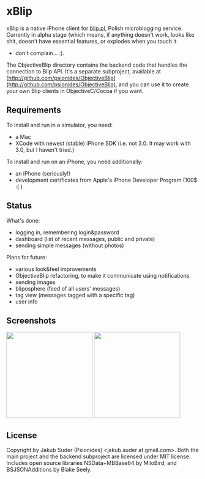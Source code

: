 # xBlip

xBlip is a native iPhone client for [blip.pl](http://blip.pl), Polish microblogging service. Currently in alpha stage
(which means, if anything doesn't work, looks like shit, doesn't have essential features, or explodes when you touch it
- don't complain... :).

The ObjectiveBlip directory contains the backend code that handles the connection to Blip API. It's a separate
subproject, available at [http://github.com/psionides/ObjectiveBlip](http://github.com/psionides/ObjectiveBlip), and you
can use it to create your own Blip clients in ObjectiveC/Cocoa if you want.

## Requirements

To install and run in a simulator, you need:

* a Mac
* XCode with newest (stable) iPhone SDK (i.e. not 3.0. It may work with 3.0, but I haven't tried.)

To install and run on an iPhone, you need additionally:

* an iPhone (seriously!)
* development certificates from Apple's iPhone Developer Program (100$ :( )

## Status

What's done:

* logging in, remembering login&password
* dashboard (list of recent messages, public and private)
* sending simple messages (without photos)

Plans for future:

* various look&feel improvements
* ObjectiveBlip refactoring, to make it communicate using notifications
* sending images
* bliposphere (feed of all users' messages)
* tag view (messages tagged with a specific tag)
* user info

## Screenshots

<a href="http://psionides.github.com/xblip/xblip_screen_login_24.05.2009.png"><img src="http://psionides.github.com/xblip/xblip_screen_login_24.05.2009.png" width="225" /></a> <a href="http://psionides.github.com/xblip/xblip_screen_dashboard_24.05.2009.png"><img src="http://psionides.github.com/xblip/xblip_screen_dashboard_24.05.2009.png" width="225" /></a>

## License

Copyright by Jakub Suder (Psionides) <jakub.suder at gmail.com>. Both the main project and the backend subproject are
licensed under MIT license.
Includes open source libraries NSData+MBBase64 by MiloBird, and BSJSONAdditions by Blake Seely.
